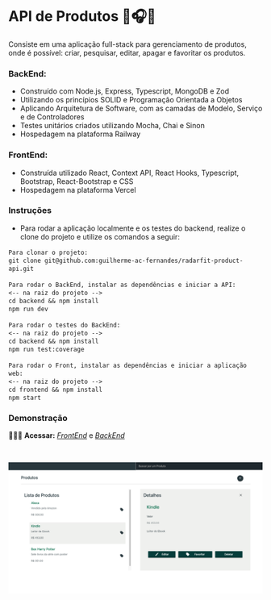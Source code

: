 # API de Produtos 📱🎧📕

Consiste em uma aplicação full-stack para gerenciamento de produtos, onde é possível: criar, pesquisar, editar, apagar e favoritar os produtos. 

### BackEnd:

* Construído com Node.js, Express, Typescript, MongoDB e Zod
* Utilizando os princípios SOLID e Programação Orientada a Objetos
* Aplicando Arquitetura de Software, com as camadas de Modelo, Serviço e de Controladores
* Testes unitários criados utilizando Mocha, Chai e Sinon
* Hospedagem na plataforma Railway

### FrontEnd:
* Construída utilizado React, Context API, React Hooks, Typescript, Bootstrap, React-Bootstrap e CSS
* Hospedagem na plataforma Vercel

### Instruções

- Para rodar a aplicação localmente e os testes do backend, realize o clone do projeto e utilize os comandos a seguir:

```
Para clonar o projeto:
git clone git@github.com:guilherme-ac-fernandes/radarfit-product-api.git

Para rodar o BackEnd, instalar as dependências e iniciar a API:
<-- na raiz do projeto -->
cd backend && npm install
npm run dev

Para rodar o testes do BackEnd:
<-- na raiz do projeto -->
cd backend && npm install
npm run test:coverage

Para rodar o Front, instalar as dependências e iniciar a aplicação web:
<-- na raiz do projeto -->
cd frontend && npm install
npm start
```

### Demonstração

👨🏻‍💻 **Acessar:** _[FrontEnd](https://radarfit-frontend-zeta.vercel.app)_ e _[BackEnd](https://radarfit-product-api-production.up.railway.app)_

<br />
<p align="center">
  <img src="https://github.com/guilherme-ac-fernandes/radarfit-product-api/blob/main/demo/product_details.png" alt="Products RadarFit Aplication - Demostração"/>
</p>
